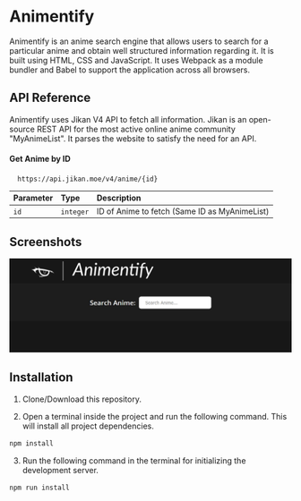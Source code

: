 
# Animentify

Animentify is an anime search engine that allows users to search for a particular anime and obtain well structured information regarding it. It is built using HTML, CSS and JavaScript. It uses Webpack as a module bundler and Babel to support the application across all browsers.

## API Reference

Animentify uses Jikan V4 API to fetch all information. Jikan is an open-source REST API for the most active online anime community "MyAnimeList". It parses the website to satisfy the need for an API.

#### Get Anime by ID

```http
  https://api.jikan.moe/v4/anime/{id}
```

| Parameter | Type     | Description                       |
| :-------- | :------- | :-------------------------------- |
| `id`      | `integer` | ID of Anime to fetch (Same ID as MyAnimeList)|

## Screenshots

![Screenshot](./screenshot.JPG)

## Installation

1. Clone/Download this repository.

2. Open a terminal inside the project and run the following command. This will install all project dependencies.

```bash
npm install
```

3. Run the following command in the terminal for initializing the development server.

```bash
npm run install
```


